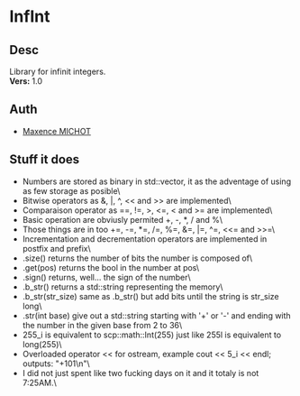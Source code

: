 # InfInt

## Desc
 Library for infinit integers.\
 __Vers:__ 1.0

## Auth
 * [Maxence MICHOT](https://github.com/VokunGahrotLaas)

## Stuff it does
 * Numbers are stored as binary in std::vector<bool>, it as the adventage of using as few storage as posible\
 * Bitwise operators as &, |, ^, << and >> are implemented\
 * Comparaison operator as ==, !=, >, <=, < and >= are implemented\
 * Basic operation are obviusly permited +, -, *, / and %\
 * Those things are in too +=, -=, *=, /=, %=, &=, |=, ^=, <<= and >>=\
 * Incrementation and decrementation operators are implemented in postfix and prefix\
 * .size() returns the number of bits the number is composed of\
 * .get(pos) returns the bool in the number at pos\
 * .sign() returns, well... the sign of the number\
 * .b_str() returns a std::string representing the memory\
 * .b_str(str_size) same as .b_str() but add bits until the string is str_size long\
 * .str(int base) give out a std::string starting with '+' or '-' and ending with the number in the given base from 2 to 36\
 * 255_i is equivalent to scp::math::Int(255) just like 255l is equivalent to long(255)\
 * Overloaded operator << for ostream, example cout << 5_i << endl; outputs: "+101\n"\
 * I did not just spent like two fucking days on it and it totaly is not 7:25AM.\